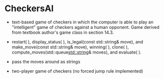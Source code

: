 # CheckersAI

- text-based game of checkers in which the computer is able to play an "intelligent" game of checkers against a human opponent. Game derived from textbook author's game class in section 14.3.

- restart( ), display_status( ), is_legal(const std::string& move), and make_move(const std::string& move), winning( ), clone( ), compute_moves(std::queue<std::string>& moves), and evaluate( ).
- pass the moves around as strings
- two-player game of checkers
(no forced jump rule implemented)

